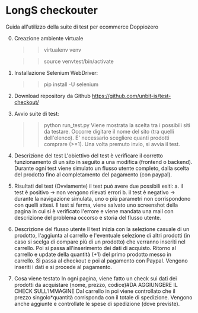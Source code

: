 # LongS checkouter


Guida all'utilizzo della suite di test per ecommerce Doppiozero

0. Creazione ambiente virtuale
   >> virtualenv venv
   
   >> source venvtest/bin/activate

1. Installazione Selenium WebDriver:
   >> pip install -U selenium

2. Download repository da Github
   https://github.com/unbit-is/test-checkout/

3. Avvio suite di test:
   >> python run_test.py
   Viene mostrata la scelta tra i possibili siti da testare. Occorre digitare il nome del sito (tra quelli dell'elenco).
   E' necessario scegliere quanti prodotti comprare (>=1). Una volta premuto invio, si avvia il test.

4. Descrizione del test
   L'obiettivo del test è verificare il corretto funzionamento di un sito in seguito a una modifica (frontend o backend). Durante  ogni test viene simulato un flusso utente completo, dalla scelta del prodotto fino al completamento del pagamento (con paypal).

5. Risultati del test
   (Ovviamente) il test può avere due possibili esiti:
   a. il test è positivo -> non vengono rilevati errori
   b. il test è negativo -> durante la navigazione simulata, uno o più parametri non corrispondono con quelli attesi. Il test si ferma, viene salvato uno screenshot della pagina in cui si è verificato l'errore e viene mandata una mail con descrizione del 
 problema occorso e storia del flusso utente.

6. Descrizione del flusso utente
   Il test inizia con la selezione casuale di un prodotto, l'aggiunta al carrello e l'eventuale selezione di altri prodotti (in caso si scelga di compare più di un prodotto) che verranno inseriti nel carrello. Poi si passa all'inserimento dei dati di acquisto.
   Ritorno al carrello e update della quantità (+1) del primo prodotto messo in carrello. Si passa al checkout e poi al pagamento con Paypal. Vengono inseriti i dati e si procede al pagamento.

7. Cosa viene testato
   In ogni pagina, viene fatto un check sui dati dei prodotti da acquistare (nome, prezzo, codice)#DA AGGIUNGERE IL CHECK SULL'IMMAGINE
   Dal carrello in poi viene controllato che il prezzo singolo*quantità corrisponda con il totale di spedizione. Vengono anche aggiunte
   e controllate le spese di spedizione (dove previste).
